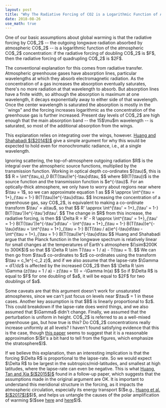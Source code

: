```yaml
---
layout: post
title: "Why The Radiative Forcing of CO2 is a Logarithmic Function of Atmospheric CO2 Concentrations"
date: 2018-08-26
use_math: true
---
```


<p>One of our basic assumptions about global warming is that the radiative forcing by CO$_2$ -- the outgoing longwave radiation absorbed by atmospheric CO$_2$ -- is a logarithmic function of the atmospheric CO$_2$ concentration: if the radiative forcing of doubling CO$_2$ is $F$, then the radiative forcing of quadrupling CO$_2$ is $2F$.</p>

<p>The conventional explanation for this comes from radiative transfer. Atmospheric greenhouse gases have absorption lines, particular wavelengths at which they absorb electromagnetic radiation. As the concentration of a gas increases the absorption eventually saturates, there's no more radiation at that wavelength to absorb. But absorption lines have a finite width, so although the absorption is maximum at one wavelength, it decays exponentially away to either side of that wavelength. Once the center wavelength is saturated the absorption is mostly in the ``wings" and the forcing increases logarithmic as the concentration of the greenhouse gas is further increased. Present day levels of CO$_2$ are high enough that the main absorption band -- the 15$\mu$m wavelength -- is saturated, so most of the additional absorption from the wings.</p>

<p>This explanation relies on integrating over the wings, however. <a href="https://agupubs.onlinelibrary.wiley.com/doi/epdf/10.1002/2014JD022466">Huang and Shahabadi $($2014$)$</a> give a simple argument for why this would be expected to hold even for monochromatic radiance, i.e., at a single wavelength.</p>

<p>Ignoring scattering, the top-of-atmosphere outgoing radiation $R$ is the integral over the atmospheric source functions, multiplied by the transmission function. Working in optical depth co-ordinates $(\tau)$, this is
$$
R = \int^{\tau_s}_0 B(T(\tau))e^{-\tau}d\tau,
$$
where $B(T(\tau))$ is the source function and the transmission function is $e^{-\tau}$.  For an optically-thick atmosphere, we only have to worry about regions near where $\tau = 1$, so we can approximate equation 1 as
$$
R \approx \int^{\tau = 1+}_{\tau = 1-} B(T(\tau))e^{-\tau}d\tau.
$$
Increasing the concentration of a greenhouse gas, say CO$_2$, is equivalent to making a co-ordinate transform $\tau' = a\tau$, so that
$$
R' \approx \int^{\tau' = 1+}_{\tau' = 1-} B(T(\tau'))e^{-\tau'}d\tau'.
$$
The change in $R$ from this increase, the radiative forcing, is then
$$
\Delta R = R' - R \approx \int^{\tau' = 1+}_{\tau' = 1-} B(T(\tau'))e^{-\tau'}d\tau' - \int^{\tau = 1+}_{\tau = 1-} B(T(\tau))e^{-\tau}d\tau = \int^{\tau = 1+}_{\tau = 1-} B(T(\tau / a))e^{-\tau}d\tau - \int^{\tau = 1+}_{\tau = 1-} B(T(\tau))e^{-\tau}d\tau
$$
Huang and Shahabadi argue that the Planck function in the longwave spectrum is relatively linear for small changes at the temperatures of Earth's atmosphere $(\sim$200K to 300K$)$ so that
$$
\Delta R \sim T(\tau = 1 / a) - T(\tau = 1).
$$
We can then go from $\tau$ co-ordinates to $z$ co-ordinates using the transform $\tau = c_1e^{-c_2 z}$, and if we also assume that the lapse-rate $\Gamma = dT/dz$ is affected by the increased CO$_2$ then  
$$
\Delta R \sim \Gamma (z(\tau = 1 / a) - z(\tau = 1)) = -\Gamma ln(a)
$$
So if $\Delta R$ is equal to $F$ for one doubling of $a$, it will be equal to $2F$ for two doublings of $a$.</p> 

<p>Some caveats are that this argument doesn't work for unsaturated atmospheres, since we can't just focus on levels near $\tau$ = 1 in these cases. Another key assumption is that $B$ is linearly proportional to $z$. This could breakdown if the lapse-rate does weird things, and we also assumed that $\Gamma$ didn't change. Finally, we assumed that the perturbation is uniform in height. CO$_2$ is referred to as a well-mixed greenhouse gas, but how true is this? Do CO$_2$ concentrations really increase uniformly at all levels? I haven't found satisfying evidence that this is the case, though <a href="https://www.atmos-chem-phys.net/11/2455/2011/acp-11-2455-2011.pdf">this paper</a> seems to suggest that it is a reasonable approximation $($it's a bit hard to tell from the figures, which emphasize the stratosphere$)$.</p>

<p>If we believe this explanation, then an interesting implication is that the forcing $\Delta R$ is proportional to the lapse-rate. So we would expect $\Delta R$ to be largest in the subtropics/mid-latitudes, and smallest at high latitudes, where the lapse-rate can even be negative. This is what <a href="https://agupubs.onlinelibrary.wiley.com/doi/epdf/10.1002/2015JD024569">Huang, Tan and Xia $($2015$)$</a> found in a follow-up paper, which suggests that the assumptions made in the original argument are OK. It is important to understand this meridional structure in the forcing, as it impacts the atmospheric circulation, especially its energy transport $($e.g., <a href="https://agupubs.onlinelibrary.wiley.com/doi/full/10.1002/2017JD027221">Huang et al. $($2017$)$</a>$)$, and helps us untangle the causes of the polar amplification of warming $($see <a href="http://www.meteo.mcgill.ca/~tmerlis/publications/henry_linear_rad.pdf">here</a> and <a href="https://journals.ametsoc.org/doi/abs/10.1175/JCLI-D-18-0103.1">here</a>$)$.</p> 













